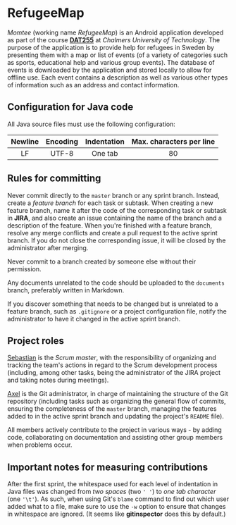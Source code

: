 # RefugeeMap
*Momtee* (working name *RefugeeMap*) is an Android application developed as part of the course [**DAT255**](https://github.com/hburden/DAT255 "Course page") at *Chalmers University of Technology*.
The purpose of the application is to provide help for refugees in Sweden by presenting them with a map or list of events (of a variety of categories such as sports, educational help and various group events).
The database of events is downloaded by the application and stored locally to allow for offline use.
Each event contains a description as well as various other types of information such as an address and contact information.

## Configuration for Java code
All Java source files must use the following configuration:

| Newline | Encoding | Indentation | Max. characters per line    |
|:-------:|:--------:|:-----------:|:---------------------------:|
| LF      | UTF-8    | One tab     | 80                          |

## Rules for committing
Never commit directly to the `master` branch or any sprint branch.
Instead, create a *feature branch* for each task or subtask.
When creating a new feature branch, name it after the code of the corresponding task or subtask in **JIRA**, and also create an issue containing the name of the branch and a description of the feature.
When you're finished with a feature branch, resolve any merge conflicts and create a pull request to the active sprint branch.
If you do not close the corresponding issue, it will be closed by the administrator after merging.

Never commit to a branch created by someone else without their permission.

Any documents unrelated to the code should be uploaded to the `documents` branch, preferably written in Markdown.

If you discover something that needs to be changed but is unrelated to a feature branch, such as `.gitignore` or a project configuration file, notify the administrator to have it changed in the active sprint branch.

## Project roles
[Sebastian](https://github.com/sebbehebbe) is the *Scrum master*, with the responsibility of organizing and tracking the team's actions in regard to the Scrum development process (including, among other tasks, being the administrator of the JIRA project and taking notes during meetings).

[Axel](https://github.com/drualsk) is the Git administrator, in charge of maintaining the structure of the Git repository (including tasks such as organizing the general flow of commits, ensuring the completeness of the `master` branch, managing the features added to in the active sprint branch and updating the project's `README` file).

All members actively contribute to the project in various ways - by adding code, collaborating on documentation and assisting other group members when problems occur.

## Important notes for measuring contributions
After the first sprint, the whitespace used for each level of indentation in Java files was changed from *two spaces* (two `' '`) to *one tab character* (one `'\t'`). As such, when using Git's `blame` command to find out which user added what to a file, make sure to use the `-w` option to ensure that changes in whitespace are ignored. (It seems like **gitinspector** does this by default.)
